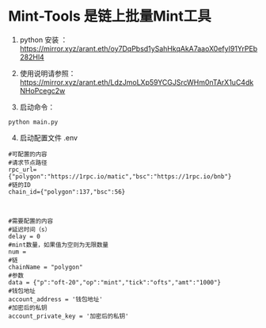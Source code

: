 # Mint-Tools 是链上批量Mint工具

1. python 安装 ： https://mirror.xyz/arant.eth/oy7DqPbsd1ySahHkqAkA7aaoX0efyI91YrPEb282Hl4

2. 使用说明请参照：  https://mirror.xyz/arant.eth/LdzJmoLXp59YCGJSrcWHm0nTArX1uC4dkNHoPcegc2w
3. 启动命令：
```agsl
python main.py
```
4. 启动配置文件 .env
```agsl
#可配置的内容
#请求节点路径
rpc_url={"polygon":"https://1rpc.io/matic","bsc":"https://1rpc.io/bnb"}
#链的ID
chain_id={"polygon":137,"bsc":56}



#需要配置的内容
#延迟时间（s）
delay = 0
#mint数量，如果值为空则为无限数量
num =
#链
chainName = "polygon"
#参数
data = {"p":"oft-20","op":"mint","tick":"ofts","amt":"1000"}
#钱包地址
account_address = '钱包地址'
#加密后的私钥
account_private_key = '加密后的私钥'
```